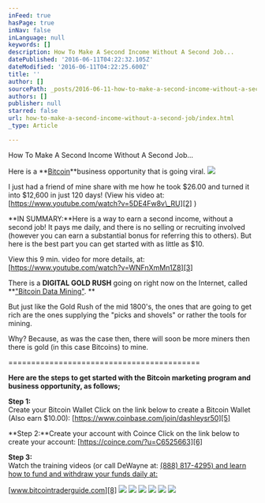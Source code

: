 ```yaml
---
inFeed: true
hasPage: true
inNav: false
inLanguage: null
keywords: []
description: How To Make A Second Income Without A Second Job...
datePublished: '2016-06-11T04:22:32.105Z'
dateModified: '2016-06-11T04:22:25.600Z'
title: ''
author: []
sourcePath: _posts/2016-06-11-how-to-make-a-second-income-without-a-second-job.md
authors: []
publisher: null
starred: false
url: how-to-make-a-second-income-without-a-second-job/index.html
_type: Article

---
```

How To Make A Second Income Without A Second Job...

Here is a **[Bitcoin][0]**business opportunity that is going viral.
![](https://the-grid-user-content.s3-us-west-2.amazonaws.com/4eb2ad50-b341-4a7b-a686-9800880256f3.png)

I just had a friend of mine share with me how he took $26.00 and turned it into $12,600 in just 120 days! (View his video at: [][1][https://www.youtube.com/watch?v=5DE4Fw8v\_RU][2] )

**IN SUMMARY:**Here is a way to earn a second income, without a second job! It pays me daily, and there is no selling or recruiting involved (however you can earn a substantial bonus for referring this to others). But here is the best part you can get started with as little as $10\.

View this 9 min. video for more details, at: [https://www.youtube.com/watch?v=WNFnXmMn1Z8][3]

There is a **DIGITAL GOLD RUSH** going on right now on the Internet, called **["][4][Bitcoin Data Mining][4]["][4]. **

But just like the Gold Rush of the mid 1800's, the ones that are going to get rich are the ones supplying the "picks and shovels" or rather the tools for mining.

Why? Because, as was the case then, there will soon be more miners then there is gold (in this case Bitcoins) to mine.

==========================================

**Here are the steps to get started with the Bitcoin marketing program and business opportunity, as follows;**

​**Step​ 1:**  
Create your Bitcoin Wallet ​​Click on the link below to create a Bitcoin Wallet (Also earn $10.00): [https://www.coinbase.com/join/dashleysr50][5]

**Step 2:**Create your account with Coince Click on the link below to create your account: [https://coince.com/?u=C6525663][6]

**Step 3:**  
Watch the training videos (or call DeWayne at: [(888) 817-4295) and learn how to fund and withdraw your funds daily at:][7]

[www.bitcointraderguide.com][8]
![](https://the-grid-user-content.s3-us-west-2.amazonaws.com/f18e3654-62df-4c5d-8f64-b08f13a518ac.jpg)
![](https://the-grid-user-content.s3-us-west-2.amazonaws.com/afaedd7e-3721-42cc-b49b-97c5e4a6f8c7.jpg)
![](https://the-grid-user-content.s3-us-west-2.amazonaws.com/9f51b9c0-3f21-4fe1-a8ac-abad21fa2233.jpg)
![](https://the-grid-user-content.s3-us-west-2.amazonaws.com/64f892a0-f402-4acb-a390-285f91c428d8.jpg)
![](https://the-grid-user-content.s3-us-west-2.amazonaws.com/71369b1f-4599-4887-a122-489df8ea8701.jpg)
![](https://the-grid-user-content.s3-us-west-2.amazonaws.com/31511c3a-fdeb-483e-81d0-1e21fa346b0c.jpg)

[0]: https://www.youtube.com/watch?v=0U4TLLCvgGI
[1]: null
[2]: https://www.youtube.com/watch?v=5DE4Fw8v_RU
[3]: https://www.youtube.com/watch?v=WNFnXmMn1Z8
[4]: https://www.youtube.com/watch?v=GmOzih6I1zs
[5]: https://www.coinbase.com/join/dashleysr50
[6]: https://coince.com/?u=C6525663
[7]: tel:%28888%29%20817-4295
[8]: http://www.bitcointraderguide.com/